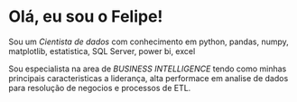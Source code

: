 # Olá, eu sou o Felipe!

Sou um *Cientista de dados* com conhecimento em python, pandas, numpy, matplotlib, estatistica, SQL Server, power bi, excel

Sou especialista na area de *BUSINESS INTELLIGENCE* tendo como minhas principais caracteristicas a liderança, alta performace em analise de dados para resolução de negocios e processos de ETL.
